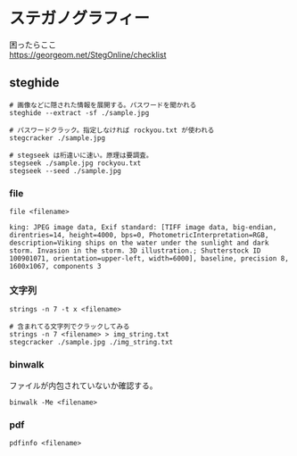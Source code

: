 # ステガノグラフィー

困ったらここ  
https://georgeom.net/StegOnline/checklist

## steghide

```shell
# 画像などに隠された情報を展開する。パスワードを聞かれる
steghide --extract -sf ./sample.jpg

# パスワードクラック。指定しなければ rockyou.txt が使われる
stegcracker ./sample.jpg

# stegseek は桁違いに速い。原理は要調査。
stegseek ./sample.jpg rockyou.txt
stegseek --seed ./sample.jpg
```

### file

```shell
file <filename>

king: JPEG image data, Exif standard: [TIFF image data, big-endian, direntries=14, height=4000, bps=0, PhotometricInterpretation=RGB, description=Viking ships on the water under the sunlight and dark storm. Invasion in the storm. 3D illustration.; Shutterstock ID 100901071, orientation=upper-left, width=6000], baseline, precision 8, 1600x1067, components 3
```

### 文字列

```shell
strings -n 7 -t x <filename>
```

```shell
# 含まれてる文字列でクラックしてみる
strings -n 7 <filename> > img_string.txt
stegcracker ./sample.jpg ./img_string.txt
```

### binwalk

ファイルが内包されていないか確認する。

```shell
binwalk -Me <filename>
```

### pdf

```shell
pdfinfo <filename>
```
